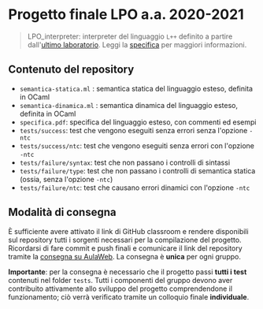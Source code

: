 # Progetto finale LPO a.a. 2020-2021

> LPO_interpreter: interpreter del linguaggio `L++` definito a partire dall'[ultimo laboratorio](lab11-2021-05-14).
> Leggi la [specifica](progetto-finale/specifica.pdf) per maggiori informazioni.

## Contenuto del repository

* `semantica-statica.ml` : semantica statica del linguaggio esteso, definita in OCaml
* `semantica-dinamica.ml` : semantica dinamica del linguaggio esteso, definita in OCaml
* `specifica.pdf`: specifica del linguaggio esteso, con commenti ed esempi
* `tests/success`: test che vengono eseguiti senza errori senza l'opzione `-ntc`
* `tests/success/ntc`: test che vengono eseguiti senza errori con l'opzione `-ntc`
* `tests/failure/syntax`: test che non passano i controlli di sintassi 
* `tests/failure/type`: test che non passano i controlli di semantica statica (ossia, senza l'opzione `-ntc`)
* `tests/failure/ntc`: test che causano errori dinamici con l'opzione `-ntc`

## Modalità di consegna

È sufficiente avere attivato il link di GitHub classroom e rendere disponibili sul repository tutti i sorgenti necessari
per la compilazione del progetto. Ricordarsi di fare commit e push finali e comunicare il link
del repository tramite la [consegna su AulaWeb](https://2020.aulaweb.unige.it/mod/assign/view.php?id=21834). 
La consegna è **unica** per ogni gruppo.

**Importante**: per la consegna è necessario che il progetto passi **tutti i test** contenuti nel folder `tests`.
Tutti i componenti del gruppo devono aver contribuito attivamente allo sviluppo del progetto comprendendone il funzionamento;
ciò verrà verificato tramite un colloquio finale **individuale**.
